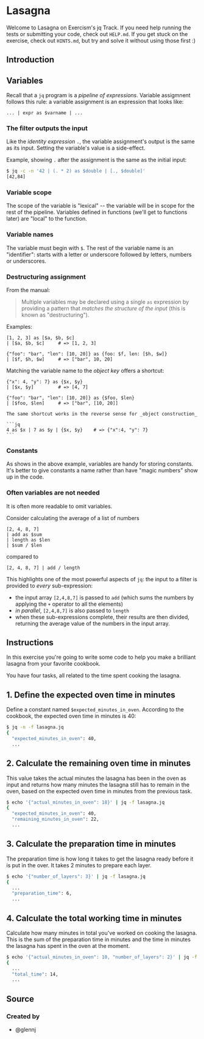 # Lasagna

Welcome to Lasagna on Exercism's jq Track.
If you need help running the tests or submitting your code, check out `HELP.md`.
If you get stuck on the exercise, check out `HINTS.md`, but try and solve it without using those first :)

## Introduction

## Variables

Recall that a `jq` program is a _pipeline of expressions_.
Variable assigmnent follows this rule: a variable assignment is an expression that looks like:

```jq
... | expr as $varname | ...
```

### The filter outputs the input

Like the _identity expression_ `.`, the variable assignment's output is the same as its input.
Setting the variable's value is a side-effect.

Example, showing `.` after the assignment is the same as the initial input:

```sh
$ jq -c -n '42 | (. * 2) as $double | [., $double]'
[42,84]
```

### Variable scope

The scope of the variable is "lexical" -- the variable will be in scope for the rest of the pipeline.
Variables defined in functions (we'll get to functions later) are "local" to the function.

### Variable names

The variable must begin with `$`.
The rest of the variable name is an "identifier": starts with a letter or underscore followed by letters, numbers or underscores.

### Destructuring assignment

From the manual:

> Multiple variables may be declared using a single `as` expression by providing a pattern that _matches the structure of the input_ (this is known as "destructuring").

Examples:

```jq
[1, 2, 3] as [$a, $b, $c]
| [$a, $b, $c]     # => [1, 2, 3]
```

```jq
{"foo": "bar", "len": [10, 20]} as {foo: $f, len: [$h, $w]}
| [$f, $h, $w]     # => ["bar", 10, 20]
```

Matching the variable name to the _object key_ offers a shortcut:

```jq
{"x": 4, "y": 7} as {$x, $y}
| [$x, $y]         # => [4, 7]
```

```jq
{"foo": "bar", "len": [10, 20]} as {$foo, $len}
| [$foo, $len]     # => ["bar", [10, 20]]
```

<!-- prettier-ignore -->
~~~~exercism/note
The same shortcut works in the reverse sense for _object construction_

```jq
4 as $x | 7 as $y | {$x, $y}    # => {"x":4, "y": 7}
```
~~~~

<!-- prettier-ignore-end -->

### Constants

As shows in the above example, variables are handy for storing constants.
It's better to give constants a name rather than have "magic numbers" show up in the code.

### Often variables are not needed

It is often more readable to omit variables.

Consider calculating the average of a list of numbers

```jq
[2, 4, 8, 7]
| add as $sum
| length as $len
| $sum / $len
```

compared to

```jq
[2, 4, 8, 7] | add / length
```

This highlights one of the most powerful aspects of `jq`: the input to a filter is provided to _every_ sub-expression:

- the input array `[2,4,8,7]` is passed to `add` (which sums the numbers by applying the `+` operator to all the elements)
- _in parallel_, `[2,4,8,7]` is also passed to `length`
- when these sub-expressions complete, their results are then divided, returning the average value of the numbers in the input array.

## Instructions

In this exercise you're going to write some code to help you make a brilliant lasagna from your favorite cookbook.

You have four tasks, all related to the time spent cooking the lasagna.

## 1. Define the expected oven time in minutes

Define a constant named `$expected_minutes_in_oven`.
According to the cookbook, the expected oven time in minutes is 40:

```sh
$ jq -n -f lasagna.jq
{
  "expected_minutes_in_oven": 40,
  ...
```

## 2. Calculate the remaining oven time in minutes

This value takes the actual minutes the lasagna has been in the oven as input and returns how many minutes the lasagna still has to remain in the oven, based on the expected oven time in minutes from the previous task.

```sh
$ echo '{"actual_minutes_in_oven": 18}' | jq -f lasagna.jq
{
  "expected_minutes_in_oven": 40,
  "remaining_minutes_in_oven": 22,
  ...
```

## 3. Calculate the preparation time in minutes

The preparation time is how long it takes to get the lasagna ready before it is put in the over.
It takes 2 minutes to prepare each layer.

```sh
$ echo '{"number_of_layers": 3}' | jq -f lasagna.jq
{
  ...
  "preparation_time": 6,
  ...
```

## 4. Calculate the total working time in minutes

Calculate how many minutes in total you've worked on cooking the lasagna.
This is the sum of the preparation time in minutes and the time in minutes the lasagna has spent in the oven at the moment.

```sh
$ echo '{"actual_minutes_in_oven": 10, "number_of_layers": 2}' | jq -f lasagna.jq
{
  ...
  "total_time": 14,
  ...
```

## Source

### Created by

- @glennj